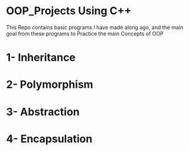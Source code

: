 # OOP_Projects Using C++
This Repo contains basic programs I have made along ago, and the main goal from these programs to Practice the main Concepts of OOP
# 1- Inheritance 
# 2- Polymorphism  
# 3- Abstraction 
# 4- Encapsulation 
